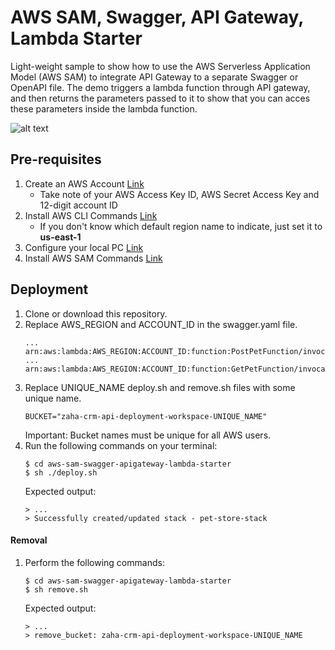 # AWS SAM, Swagger, API Gateway, Lambda Starter
Light-weight sample to show how to use the AWS Serverless Application Model (AWS SAM) to integrate API Gateway to a separate Swagger or OpenAPI file. The demo triggers a lambda function through API gateway, and then returns the parameters passed to it to show that you can acces these parameters inside the lambda function.

![alt text](./architecture.png?raw=true "Architecture")

## Pre-requisites
1. Create an AWS Account [Link](https://aws.amazon.com/premiumsupport/knowledge-center/create-and-activate-aws-account/)
    - Take note of your AWS Access Key ID, AWS Secret Access Key and 12-digit account ID
2. Install AWS CLI Commands [Link](https://docs.aws.amazon.com/cli/latest/userguide/installing.html)
    - If you don't know which default region name to indicate, just set it to **us-east-1**
3. Configure your local PC [Link](https://docs.aws.amazon.com/cli/latest/userguide/cli-chap-getting-started.html)
4. Install AWS SAM Commands [Link](https://docs.aws.amazon.com/lambda/latest/dg/sam-cli-requirements.html)

## Deployment
1. Clone or download this repository.
2. Replace AWS_REGION and ACCOUNT_ID in the swagger.yaml file.
    ```
    ... arn:aws:lambda:AWS_REGION:ACCOUNT_ID:function:PostPetFunction/invocations
    ... arn:aws:lambda:AWS_REGION:ACCOUNT_ID:function:GetPetFunction/invocations
    ```
3. Replace UNIQUE_NAME deploy.sh and remove.sh files with some unique name.
    ```
    BUCKET="zaha-crm-api-deployment-workspace-UNIQUE_NAME"
    ```
    Important: Bucket names must be unique for all AWS users.
4. Run the following commands on your terminal:
    ```
    $ cd aws-sam-swagger-apigateway-lambda-starter
    $ sh ./deploy.sh
    ```
    Expected output:
    ```
    > ...
    > Successfully created/updated stack - pet-store-stack
    ```

#### Removal
1. Perform the following commands:
    ```
    $ cd aws-sam-swagger-apigateway-lambda-starter
    $ sh remove.sh
    ```
    Expected output:
    ```
    > ...
    > remove_bucket: zaha-crm-api-deployment-workspace-UNIQUE_NAME
    ```
